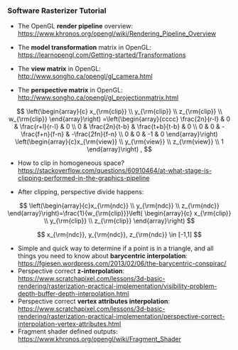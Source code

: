 ### Software Rasterizer Tutorial

* The OpenGL **render pipeline** overview:
  https://www.khronos.org/opengl/wiki/Rendering_Pipeline_Overview

* The **model transformation** matrix in OpenGL:
  https://learnopengl.com/Getting-started/Transformations

* The **view matrix** in OpenGL:
  http://www.songho.ca/opengl/gl_camera.html

* The **perspective matrix** in OpenGL:
  http://www.songho.ca/opengl/gl_projectionmatrix.html

$$
\left(\begin{array}{c} x_{\rm{clip}} \\ y_{\rm{clip}} \\ z_{\rm{clip}} \\ w_{\rm{clip}} \end{array}\right)
=\left(\begin{array}{cccc}
  \frac{2n}{r-l} & 0 & \frac{r+l}{r-l} & 0	\\
  0 & \frac{2n}{t-b} & \frac{t+b}{t-b} & 0	\\
  0 & 0 & -\frac{f+n}{f-n} & -\frac{2fn}{f-n}	\\
  0 & 0 & -1 & 0
\end{array}\right)
\left(\begin{array}{c}x_{\rm{view}} \\ y_{\rm{view}} \\ z_{\rm{view}} \\ 1 \end{array}\right) ,
$$

* How to clip in homogeneous space?
  https://stackoverflow.com/questions/60910464/at-what-stage-is-clipping-performed-in-the-graphics-pipeline

* After clipping, perspective divide happens:

$$
\left(\begin{array}{c}x_{\rm{ndc}} \\ y_{\rm{ndc}} \\ z_{\rm{ndc}} \end{array}\right)=\frac{1}{w_{\rm{clip}}}\left( \begin{array}{c} x_{\rm{clip}} \\ y_{\rm{clip}} \\ z_{\rm{clip}} \end{array}\right)
$$

$$
x_{\rm{ndc}}, y_{\rm{ndc}}, z_{\rm{ndc}} \in [-1,1]
$$

* Simple and quick way to determine if a point is in a triangle, and all things you need to know about **barycentric interpolation**:
  https://fgiesen.wordpress.com/2013/02/06/the-barycentric-conspirac/
* Perspective correct **z-interpolation**:
  https://www.scratchapixel.com/lessons/3d-basic-rendering/rasterization-practical-implementation/visibility-problem-depth-buffer-depth-interpolation.html
* Perspective correct **vertex attributes interpolation**:
  https://www.scratchapixel.com/lessons/3d-basic-rendering/rasterization-practical-implementation/perspective-correct-interpolation-vertex-attributes.html
* Fragment shader defined outputs:
  https://www.khronos.org/opengl/wiki/Fragment_Shader

